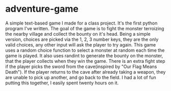 # adventure-game
A simple text-based game I made for a class project.
It's the first python program I've written.
The goal of the game is to fight the monster terroizing the nearby village and collect the bounty on it's head.
Being a simple version, choices are picked via the 1, 2, 3 number keys, they are the only valid choices, any other input will ask the player to try again.
This game uses a random choice function to select a monster at random each time the game is played. It also uses randint to generate the bounty on the monster, that the player collects when they win the game.
There is an extra fight step if the player picks the sword from the cave(inspired by "Our Flag Means Death").
If the player returns to the cave after already taking a weapon, they are unable to pick up another, and go back to the field. 
I had a lot of fun putting this together, I easily spent twenty hours on it. 

